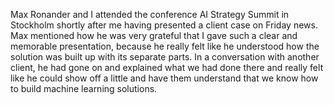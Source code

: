 Max Ronander and I attended the conference AI Strategy Summit in Stockholm shortly after me having presented a client case on Friday news. Max mentioned how he was very grateful that I gave such a clear and memorable presentation, because he really felt like he understood how the solution was built up with its separate parts. In a conversation with another client, he had gone on and explained what we had done there and really felt like he could show off a little and have them understand that we know how to build machine learning solutions.